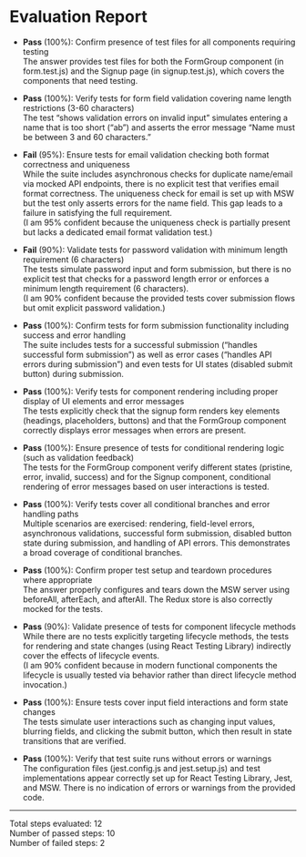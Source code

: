 # Evaluation Report

- **Pass** (100%): Confirm presence of test files for all components requiring testing  
  The answer provides test files for both the FormGroup component (in form.test.js) and the Signup page (in signup.test.js), which covers the components that need testing.

- **Pass** (100%): Verify tests for form field validation covering name length restrictions (3-60 characters)  
  The test “shows validation errors on invalid input” simulates entering a name that is too short (“ab”) and asserts the error message “Name must be between 3 and 60 characters.”

- **Fail** (95%): Ensure tests for email validation checking both format correctness and uniqueness  
  While the suite includes asynchronous checks for duplicate name/email via mocked API endpoints, there is no explicit test that verifies email format correctness. The uniqueness check for email is set up with MSW but the test only asserts errors for the name field. This gap leads to a failure in satisfying the full requirement.  
  (I am 95% confident because the uniqueness check is partially present but lacks a dedicated email format validation test.)

- **Fail** (90%): Validate tests for password validation with minimum length requirement (6 characters)  
  The tests simulate password input and form submission, but there is no explicit test that checks for a password length error or enforces a minimum length requirement (6 characters).  
  (I am 90% confident because the provided tests cover submission flows but omit explicit password validation.)

- **Pass** (100%): Confirm tests for form submission functionality including success and error handling  
  The suite includes tests for a successful submission (“handles successful form submission”) as well as error cases (“handles API errors during submission”) and even tests for UI states (disabled submit button) during submission.

- **Pass** (100%): Verify tests for component rendering including proper display of UI elements and error messages  
  The tests explicitly check that the signup form renders key elements (headings, placeholders, buttons) and that the FormGroup component correctly displays error messages when errors are present.

- **Pass** (100%): Ensure presence of tests for conditional rendering logic (such as validation feedback)  
  The tests for the FormGroup component verify different states (pristine, error, invalid, success) and for the Signup component, conditional rendering of error messages based on user interactions is tested.

- **Pass** (100%): Verify tests cover all conditional branches and error handling paths  
  Multiple scenarios are exercised: rendering, field-level errors, asynchronous validations, successful form submission, disabled button state during submission, and handling of API errors. This demonstrates a broad coverage of conditional branches.

- **Pass** (100%): Confirm proper test setup and teardown procedures where appropriate  
  The answer properly configures and tears down the MSW server using beforeAll, afterEach, and afterAll. The Redux store is also correctly mocked for the tests.

- **Pass** (90%): Validate presence of tests for component lifecycle methods  
  While there are no tests explicitly targeting lifecycle methods, the tests for rendering and state changes (using React Testing Library) indirectly cover the effects of lifecycle events.  
  (I am 90% confident because in modern functional components the lifecycle is usually tested via behavior rather than direct lifecycle method invocation.)

- **Pass** (100%): Ensure tests cover input field interactions and form state changes  
  The tests simulate user interactions such as changing input values, blurring fields, and clicking the submit button, which then result in state transitions that are verified.

- **Pass** (100%): Verify that test suite runs without errors or warnings  
  The configuration files (jest.config.js and jest.setup.js) and test implementations appear correctly set up for React Testing Library, Jest, and MSW. There is no indication of errors or warnings from the provided code.

---

Total steps evaluated: 12  
Number of passed steps: 10  
Number of failed steps: 2